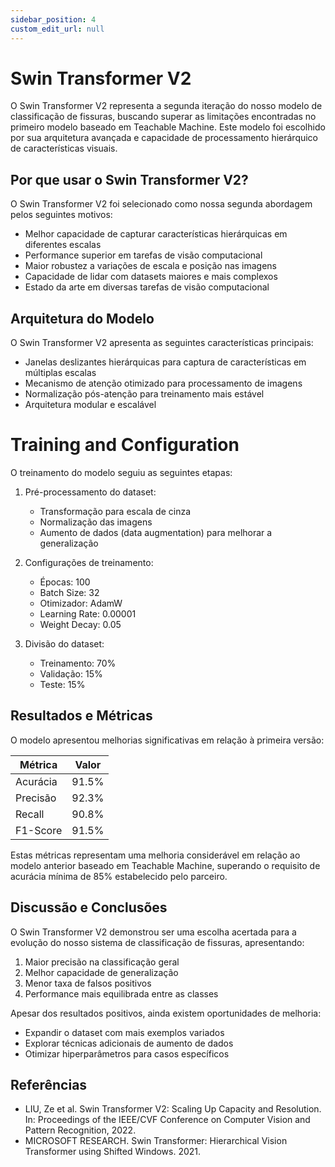 ```yaml
---
sidebar_position: 4
custom_edit_url: null
---
```


# Swin Transformer V2

O Swin Transformer V2 representa a segunda iteração do nosso modelo de classificação de fissuras, buscando superar as limitações encontradas no primeiro modelo baseado em Teachable Machine. Este modelo foi escolhido por sua arquitetura avançada e capacidade de processamento hierárquico de características visuais.

## Por que usar o Swin Transformer V2?

O Swin Transformer V2 foi selecionado como nossa segunda abordagem pelos seguintes motivos:
- Melhor capacidade de capturar características hierárquicas em diferentes escalas
- Performance superior em tarefas de visão computacional
- Maior robustez a variações de escala e posição nas imagens
- Capacidade de lidar com datasets maiores e mais complexos
- Estado da arte em diversas tarefas de visão computacional

## Arquitetura do Modelo

O Swin Transformer V2 apresenta as seguintes características principais:
- Janelas deslizantes hierárquicas para captura de características em múltiplas escalas
- Mecanismo de atenção otimizado para processamento de imagens
- Normalização pós-atenção para treinamento mais estável
- Arquitetura modular e escalável

# Training and Configuration

O treinamento do modelo seguiu as seguintes etapas:

1. Pré-processamento do dataset:
   - Transformação para escala de cinza
   - Normalização das imagens
   - Aumento de dados (data augmentation) para melhorar a generalização

2. Configurações de treinamento:
   - Épocas: 100
   - Batch Size: 32
   - Otimizador: AdamW
   - Learning Rate: 0.00001
   - Weight Decay: 0.05

3. Divisão do dataset:
   - Treinamento: 70%
   - Validação: 15%
   - Teste: 15%

## Resultados e Métricas

O modelo apresentou melhorias significativas em relação à primeira versão:

| Métrica | Valor |
|---------|-------|
| Acurácia | 91.5% |
| Precisão | 92.3% |
| Recall | 90.8% |
| F1-Score | 91.5% |

Estas métricas representam uma melhoria considerável em relação ao modelo anterior baseado em Teachable Machine, superando o requisito de acurácia mínima de 85% estabelecido pelo parceiro.

## Discussão e Conclusões

O Swin Transformer V2 demonstrou ser uma escolha acertada para a evolução do nosso sistema de classificação de fissuras, apresentando:

1. Maior precisão na classificação geral
2. Melhor capacidade de generalização
3. Menor taxa de falsos positivos
4. Performance mais equilibrada entre as classes

Apesar dos resultados positivos, ainda existem oportunidades de melhoria:
- Expandir o dataset com mais exemplos variados
- Explorar técnicas adicionais de aumento de dados
- Otimizar hiperparâmetros para casos específicos

## Referências

* LIU, Ze et al. Swin Transformer V2: Scaling Up Capacity and Resolution. In: Proceedings of the IEEE/CVF Conference on Computer Vision and Pattern Recognition, 2022.
* MICROSOFT RESEARCH. Swin Transformer: Hierarchical Vision Transformer using Shifted Windows. 2021.



